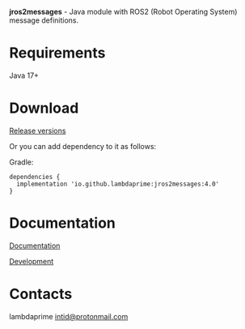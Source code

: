 **jros2messages** - Java module with ROS2 (Robot Operating System) message definitions.

# Requirements

Java 17+

# Download

[Release versions](jros2messages/release/CHANGELOG.md)

Or you can add dependency to it as follows:

Gradle:

```
dependencies {
  implementation 'io.github.lambdaprime:jros2messages:4.0'
}
```

# Documentation

[Documentation](http://portal2.atwebpages.com/jrosclient)

[Development](DEVELOPMENT.md)

# Contacts

lambdaprime <intid@protonmail.com>
